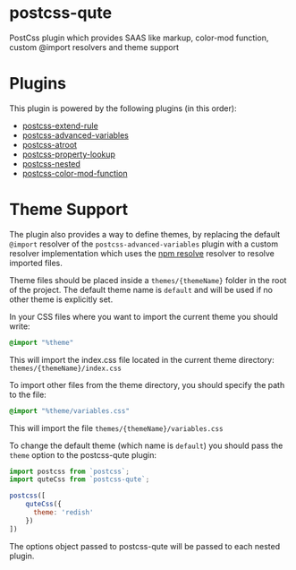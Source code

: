 # postcss-qute
PostCss plugin which provides SAAS like markup, color-mod function, custom @import resolvers and theme support

# Plugins

This plugin is powered by the following plugins (in this order):

- [postcss-extend-rule](https://github.com/jonathantneal/postcss-extend-rule)
- [postcss-advanced-variables](https://github.com/jonathantneal/postcss-advanced-variables)
- [postcss-atroot](https://github.com/OEvgeny/postcss-atroot)
- [postcss-property-lookup](https://github.com/simonsmith/postcss-property-lookup)
- [postcss-nested](https://github.com/postcss/postcss-nested)
- [postcss-color-mod-function](https://github.com/postcss/postcss-color-mod-function)

# Theme Support

The plugin also provides a way to define themes, by replacing the default `@import` resolver of the `postcss-advanced-variables` plugin with a custom resolver implementation which uses the [npm resolve](https://github.com/browserify/resolve) resolver to resolve imported files.

Theme files should be placed inside a `themes/{themeName}` folder in the root of the project. The default theme name is `default` and will be used if no other theme is explicitly set.

In your CSS files where you want to import the current theme you should write:

```css
@import "%theme"
```

This will import the index.css file located in the current theme directory: `themes/{themeName}/index.css`

To import other files from the theme directory, you should specify the path to the file:

```css
@import "%theme/variables.css"
```

This will import the file `themes/{themeName}/variables.css`

To change the default theme (which name is `default`) you should pass the `theme` option to the postcss-qute plugin:

```javascript
import postcss from `postcss`;
import quteCss from `postcss-qute`;

postcss([
    quteCss({
      theme: 'redish'
    })
])
```
The options object passed to postcss-qute will be passed to each nested plugin.



